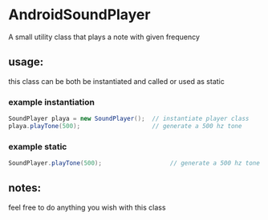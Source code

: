 # AndroidSoundPlayer
A small utility class that plays a note with given frequency

## usage:
this class can be both be instantiated and called or used as static

### example instantiation
```java
SoundPlayer playa = new SoundPlayer();  // instantiate player class
playa.playTone(500);                    // generate a 500 hz tone
```
### example static
```java
SoundPlayer.playTone(500);                   // generate a 500 hz tone
```

## notes:
feel free to do anything you wish with this class

